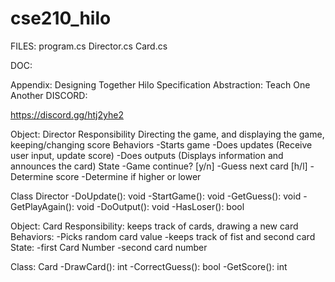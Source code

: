 # cse210_hilo
FILES:
program.cs
Director.cs
Card.cs

DOC:

Appendix: Designing Together
Hilo Specification
Abstraction: Teach One Another
DISCORD:

https://discord.gg/htj2yhe2

Object: Director
Responsibility
Directing the game, and displaying the game, keeping/changing score
Behaviors
-Starts game
-Does updates (Receive user input, update score)
-Does outputs (Displays information and announces the card)
State
-Game continue? [y/n]
-Guess next card [h/l]
-Determine score
-Determine if higher or lower

Class Director
-DoUpdate(): void
-StartGame(): void
-GetGuess(): void
-GetPlayAgain(): void
-DoOutput(): void
-HasLoser(): bool




Object: Card
Responsibility:
keeps track of cards, drawing a new card
Behaviors:
-Picks random card value
-keeps track of fist and second card
State:
-first Card Number
-second card number

Class: Card
-DrawCard(): int
-CorrectGuess(): bool
-GetScore(): int
